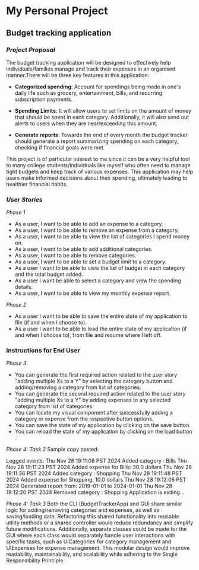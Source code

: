 # My Personal Project

## Budget tracking application

### *Project Proposal*
The budget tracking application will be designed to effectively help individuals/families manage and track their expenses in an organised manner.There will be three key features in this application:
- **Categorized spending**: Account for spendings being made in one's daily life such as grocery, entertainment, bills, and recurring subscription payments.

- **Spending Limits**: It will allow users to set limits on the amount of money that should be spent in each category. Additionally, it will also send out alerts to users when they are near/exceeding this amount. 

- **Generate reports**: Towards the end of every month the budget tracker should generate a report summarizing spending on each category, checking if financial goals were met.

This project is of particular interest to me since it can be a very helpful tool to many college students/individuals like myself who often need to manage tight budgets and keep track of various expenses. This application may help users make informed decisions about their spending, ultimately leading to healthier financial habits.

### *User Stories*
*Phase 1*
- As a user, I want to be able to add an expense to a category.
- As a user, I want to be able to remove an expense from a category. 
- As a user, I want to be able to view the list of categories I spend money on.
- As a user, I want to be able to add additional categories.
- As a user, I want to be able to remove categories. 
- As a user, I want to be able to set a budget limit to a category.
- As a user I want to be able to view the list of budget in each category and the total budget added. 
- As a user I want be able to select a category and view the spending details.  
- As a user, I want to be able to view my monthly expense report.  

*Phase 2*
- As a user I want to be able to save the entire state of my application to file (if and when I choose to). 
- As a user I want to be able to load the entire state of my application (if and when I choose to), from file and resume where I left off. 


### Instructions for End User
*Phase 3*
- You can generate the first required action related to the user story "adding multiple Xs to a Y" by selecting the category button and adding/removing a category from list of categories.
- You can generate the second required action related to the user story "adding multiple Xs to a Y" by adding expenses to any selected category from list of categories 
- You can locate my visual component after successfully adding a category or expense from the respective button options.
- You can save the state of my application by clicking on the save button.
- You can reload the state of my application by clicking on the load button .


*Phase 4: Task 2*
Sample copy pasted: 

Logged events:
Thu Nov 28 19:11:08 PST 2024
Added category : Bills
Thu Nov 28 19:11:23 PST 2024
Added expense for Bills: 30.0 dollars
Thu Nov 28 19:11:36 PST 2024
Added category : Shopping
Thu Nov 28 19:11:48 PST 2024
Added expense for Shopping: 10.0 dollars
Thu Nov 28 19:12:06 PST 2024
Generated report from: 2019-01-01 to 2024-01-01
Thu Nov 28 19:12:20 PST 2024
Removed category : Shopping
Application is exiting...

*Phase 4: Task 3*
Both the CLI (BudgetTrackerApp) and GUI share similar logic for adding/removing categories and expenses, as well as saving/loading data. Refactoring this shared functionality into reusable utility methods or a shared controller would reduce redundancy and simplify future modifications. Additionally, separate classes could be made for the GUI where each class would separately handle user interactions with specific tasks,  such as UICategories for category management and UIExpenses for expense management. This modular design would improve readability, maintainability, and scalability while adhering to the Single Responsibility Principle. 